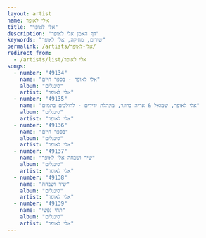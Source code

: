 ```yaml
---
layout: artist
name: אלי לאופר
title: "אלי לאופר"
description: "דף האמן אלי לאופר"
keywords: "שירים, מוזיקה, אלי לאופר"
permalink: /artists/אלי-לאופר/
redirect_from:
  - /artists/list/אלי לאופר
songs:
  - number: "49134"
    name: "אלי לאופר - בספר חיים"
    album: "סינגלים"
    artist: "אלי לאופר"
  - number: "49135"
    name: "אלי לאופר, שמואל & אריה ברונר, מקהלת ידידים - להולכים בתמים"
    album: "סינגלים"
    artist: "אלי לאופר"
  - number: "49136"
    name: "בספר חיים"
    album: "סינגלים"
    artist: "אלי לאופר"
  - number: "49137"
    name: "שיר ושבחה-אלי לאופר"
    album: "סינגלים"
    artist: "אלי לאופר"
  - number: "49138"
    name: "שיר ושבחה"
    album: "סינגלים"
    artist: "אלי לאופר"
  - number: "49139"
    name: "תחי נפשי"
    album: "סינגלים"
    artist: "אלי לאופר"
---
```

